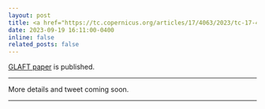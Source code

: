 ```yaml
---
layout: post
title: <a href="https://tc.copernicus.org/articles/17/4063/2023/tc-17-4063-2023-discussion.html">GLAFT paper</a> is published.
date: 2023-09-19 16:11:00-0400
inline: false
related_posts: false
---
```


<a href="https://tc.copernicus.org/articles/17/4063/2023/tc-17-4063-2023-discussion.html">GLAFT paper</a> is published. 
***
More details and tweet coming soon.

***
